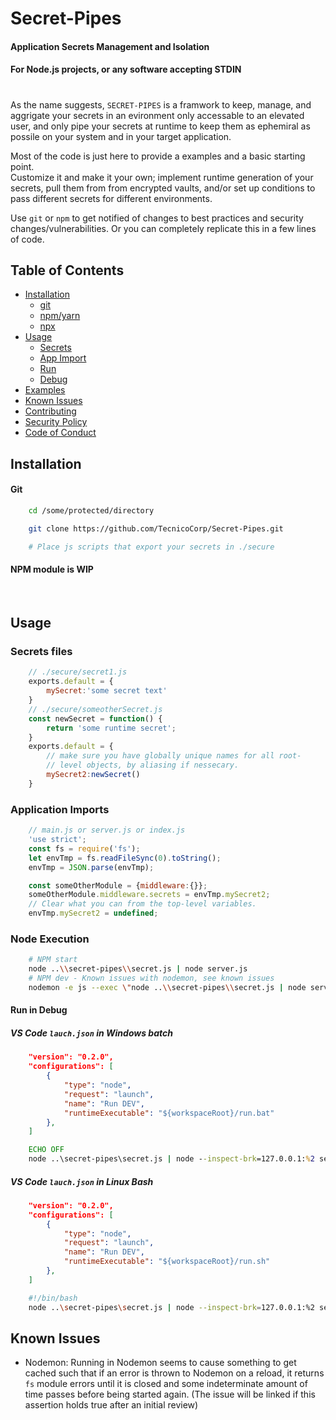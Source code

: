 # Secret-Pipes
#### Application Secrets Management and Isolation
#### For Node.js projects, or any software accepting STDIN

#

As the name suggests,  `SECRET-PIPES` is a framwork to keep, manage, and aggrigate your secrets in an evironment only accessable to an elevated user, and only pipe your secrets at runtime to keep them as ephemiral as possile on your system and in your target application.

Most of the code is just here to provide a examples and a basic starting point. <br /> Customize it and make it your own; implement runtime generation of your secrets, pull them from from encrypted vaults, and/or set up conditions to pass different secrets for different environments.

Use `git` or `npm` to get notified of changes to best practices and security changes/vulnerabilities. Or you can completely replicate this in a few lines of code.

## Table of Contents

- [Installation](#Installation)
	- [git](#Git)
	- [npm/yarn](#NPM%20module%20is%20WIP)
	- [npx](#NPM%20module%20is%20WIP)
- [Usage](#Usage)
	- [Secrets](#Secrets%20Files)
	- [App Import](#Application%20Imports)
	- [Run](#Node%20Execution)
	- [Debug](#Run%20in%20Debug)
- [Examples](./docs/)
- [Known Issues](#Known%20Issues)
- [Contributing](./CONTRIBUTING.md)
- [Security Policy](./SECURITY.md)
- [Code of Conduct](./CODE_OF_CONDUCT.md)

## Installation
#### Git
```bash
	cd /some/protected/directory

	git clone https://github.com/TecnicoCorp/Secret-Pipes.git

	# Place js scripts that export your secrets in ./secure
```
#### NPM module is WIP
<br />

## Usage

### Secrets files
```js
	// ./secure/secret1.js
	exports.default = {
		mySecret:'some secret text'
	}
	// ./secure/someotherSecret.js
	const newSecret = function() {
		return 'some runtime secret';
	}
	exports.default = {
		// make sure you have globally unique names for all root-
		// level objects, by aliasing if nessecary. 
		mySecret2:newSecret()
	}
```

### Application Imports
```js
	// main.js or server.js or index.js
	'use strict';
	const fs = require('fs');
	let envTmp = fs.readFileSync(0).toString();
	envTmp = JSON.parse(envTmp);

	const someOtherModule = {middleware:{}};
	someOtherModule.middleware.secrets = envTmp.mySecret2;
	// Clear what you can from the top-level variables.
	envTmp.mySecret2 = undefined;
```

### Node Execution
```bash
	# NPM start
	node ..\\secret-pipes\\secret.js | node server.js
	# NPM dev - Known issues with nodemon, see known issues
	nodemon -e js --exec \"node ..\\secret-pipes\\secret.js | node server.js\"
```
#### Run in Debug
##### VS Code `lauch.json` in Windows batch
```json
	"version": "0.2.0",
	"configurations": [
		{
			"type": "node",
			"request": "launch",
			"name": "Run DEV",
			"runtimeExecutable": "${workspaceRoot}/run.bat"
		},
	]
```
```bat
	ECHO OFF
	node ..\secret-pipes\secret.js | node --inspect-brk=127.0.0.1:%2 server.js
```
##### VS Code `lauch.json` in Linux Bash


```json
	"version": "0.2.0",
	"configurations": [
		{
			"type": "node",
			"request": "launch",
			"name": "Run DEV",
			"runtimeExecutable": "${workspaceRoot}/run.sh"
		},
	]
```
```sh
	#!/bin/bash
	node ..\secret-pipes\secret.js | node --inspect-brk=127.0.0.1:%2 server.js
```

## Known Issues
 - Nodemon:
 Running in Nodemon seems to cause something to get cached such that if an error is thrown to Nodemon on a reload, it returns `fs` module errors until it is closed and some indeterminate amount of time passes before being started again. (The issue will be linked if this assertion holds true after an initial review)